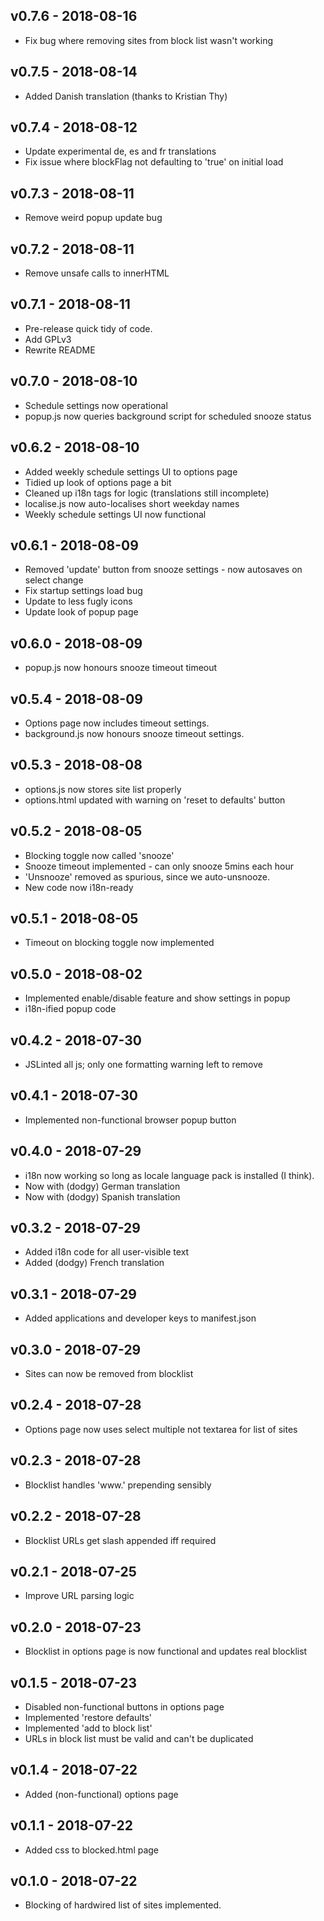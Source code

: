 ## v0.7.6 - 2018-08-16
* Fix bug where removing sites from block list wasn't working

## v0.7.5 - 2018-08-14
* Added Danish translation (thanks to Kristian Thy)

## v0.7.4 - 2018-08-12
* Update experimental de, es and fr translations
* Fix issue where blockFlag not defaulting to 'true' on initial load

## v0.7.3 - 2018-08-11
* Remove weird popup update bug

## v0.7.2 - 2018-08-11
* Remove unsafe calls to innerHTML

## v0.7.1 - 2018-08-11
* Pre-release quick tidy of code.
* Add GPLv3
* Rewrite README

## v0.7.0 - 2018-08-10
* Schedule settings now operational
* popup.js now queries background script for scheduled snooze status

## v0.6.2 - 2018-08-10
* Added weekly schedule settings UI to options page
* Tidied up look of options page a bit
* Cleaned up i18n tags for logic (translations still incomplete)
* localise.js now auto-localises short weekday names
* Weekly schedule settings UI now functional

## v0.6.1 - 2018-08-09
* Removed 'update' button from snooze settings - now autosaves on select change
* Fix startup settings load bug
* Update to less fugly icons
* Update look of popup page

## v0.6.0 - 2018-08-09
* popup.js now honours snooze timeout timeout

## v0.5.4 - 2018-08-09
* Options page now includes timeout settings.
* background.js now honours snooze timeout settings.

## v0.5.3 - 2018-08-08
* options.js now stores site list properly
* options.html updated with warning on 'reset to defaults' button

## v0.5.2 - 2018-08-05
* Blocking toggle now called 'snooze'
* Snooze timeout implemented - can only snooze 5mins each hour
* 'Unsnooze' removed as spurious, since we auto-unsnooze.
* New code now i18n-ready

## v0.5.1 - 2018-08-05
* Timeout on blocking toggle now implemented

## v0.5.0 - 2018-08-02
* Implemented enable/disable feature and show settings in popup
* i18n-ified popup code

## v0.4.2 - 2018-07-30
* JSLinted all js; only one formatting warning left to remove

## v0.4.1 - 2018-07-30
* Implemented non-functional browser popup button

## v0.4.0 - 2018-07-29
* i18n now working so long as locale language pack is installed (I think).
* Now with (dodgy) German translation
* Now with (dodgy) Spanish translation

## v0.3.2 - 2018-07-29
* Added i18n code for all user-visible text
* Added (dodgy) French translation

## v0.3.1 - 2018-07-29
* Added applications and developer keys to manifest.json

## v0.3.0 - 2018-07-29
* Sites can now be removed from blocklist

## v0.2.4 - 2018-07-28
* Options page now uses select multiple not textarea for list of sites

## v0.2.3 - 2018-07-28
* Blocklist handles 'www.' prepending sensibly

## v0.2.2 - 2018-07-28
* Blocklist URLs get slash appended iff required

## v0.2.1 - 2018-07-25
* Improve URL parsing logic

## v0.2.0 - 2018-07-23
* Blocklist in options page is now functional and updates real blocklist

## v0.1.5 - 2018-07-23
* Disabled non-functional buttons in options page
* Implemented 'restore defaults'
* Implemented 'add to block list'
* URLs in block list must be valid and can't be duplicated

## v0.1.4 - 2018-07-22
* Added (non-functional) options page

## v0.1.1 - 2018-07-22
* Added css to blocked.html page

## v0.1.0 - 2018-07-22
* Blocking of hardwired list of sites implemented.
